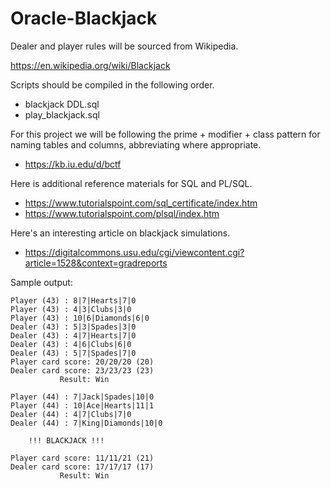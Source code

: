 # Oracle-Blackjack

Dealer and player rules will be sourced from Wikipedia.

https://en.wikipedia.org/wiki/Blackjack

Scripts should be compiled in the following order.
* blackjack DDL.sql
* play_blackjack.sql

For this project we will be following the prime + modifier + class pattern for naming tables and columns, abbreviating where appropriate.

* https://kb.iu.edu/d/bctf

Here is additional reference materials for SQL and PL/SQL.

* https://www.tutorialspoint.com/sql_certificate/index.htm
* https://www.tutorialspoint.com/plsql/index.htm

Here's an interesting article on blackjack simulations.

* https://digitalcommons.usu.edu/cgi/viewcontent.cgi?article=1528&context=gradreports

Sample output:

```Player (43) : 9|4|Clubs|4|0
Player (43) : 8|7|Hearts|7|0
Player (43) : 4|3|Clubs|3|0
Player (43) : 10|6|Diamonds|6|0
Dealer (43) : 5|3|Spades|3|0
Dealer (43) : 4|7|Hearts|7|0
Dealer (43) : 4|6|Clubs|6|0
Dealer (43) : 5|7|Spades|7|0
Player card score: 20/20/20 (20)
Dealer card score: 23/23/23 (23)
           Result: Win
 
Player (44) : 7|Jack|Spades|10|0
Player (44) : 10|Ace|Hearts|11|1
Dealer (44) : 4|7|Clubs|7|0
Dealer (44) : 7|King|Diamonds|10|0
 
    !!! BLACKJACK !!!    
 
Player card score: 11/11/21 (21)
Dealer card score: 17/17/17 (17)
           Result: Win
```
